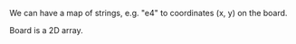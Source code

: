 We can have a map of strings, e.g. "e4" to coordinates (x, y) on the board.  

Board is a 2D array.  


